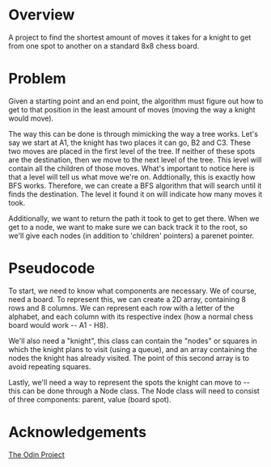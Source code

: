 # Overview
A project to find the shortest amount of moves it takes for a knight to get from one spot to another on a standard 8x8 chess board.

# Problem
Given a starting point and an end point, the algorithm must figure out how to get to that position in the least amount of moves (moving the way a knight would move).

The way this can be done is through mimicking the way a tree works. Let's say we start at A1, the knight has two places it can go, B2 and C3. These two moves are placed in the first level of the tree. If neither of these spots are the destination, then we move to the next level of the tree. This level will contain all the children of those moves. What's important to notice here is that a level will tell us what move we're on. Addtionally, this is exactly how BFS works. Therefore, we can create a BFS algorithm that will search until it finds the destination. The level it found it on will indicate how many moves it took. 

Additionally, we want to return the path it took to get to get there. When we get to a node, we want to make sure we can back track it to the root, so we'll give each nodes (in addition to 'children' pointers) a parenet pointer.

# Pseudocode
To start, we need to know what components are necessary. We of course, need a board. To represent this, we can create a 2D array, containing 8 rows and 8 columns. We can represent each row with a letter of the alphabet, and each column with its respective index (how a normal chess board would work -- A1 - H8). 

We'll also need a "knight", this class can contain the "nodes" or squares in which the knight plans to visit (using a queue), and an array containing the nodes the knight has already visited. The point of this second array is to avoid repeating squares.  

Lastly, we'll need a way to represent the spots the knight can move to -- this can be done through a Node class. The Node class will need to consist of three components: parent, value (board spot).

# Acknowledgements
[The Odin Project](https://www.theodinproject.com/lessons/ruby-knights-travails)
